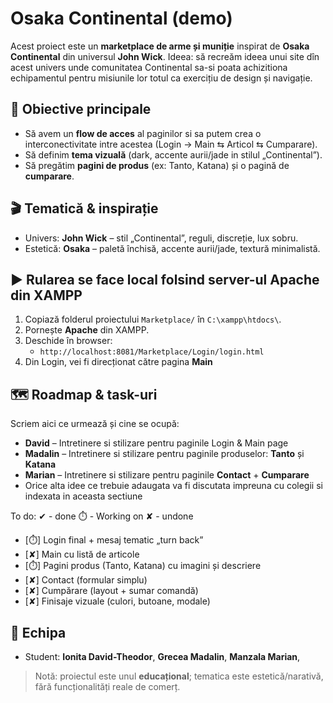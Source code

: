 # Osaka Continental (demo)

Acest proiect este un **marketplace de arme și muniție** inspirat de **Osaka Continental** din universul **John Wick**. 
Ideea: să recreăm ideea unui site dîn acest univers unde comunitatea Continental sa-si poata achizitiona echipamentul pentru misiunile lor totul ca exercițiu de design și navigație.

## 🎯 Obiective principale
- Să avem un **flow de acces** al paginilor si sa putem crea o interconectivitate intre acestea (Login → Main ⇆ Articol ⇆ Cumparare).
- Să definim **tema vizuală** (dark, accente aurii/jade in stilul „Continental”).
- Să pregătim **pagini de produs** (ex: Tanto, Katana) și o pagină de **cumparare**.

## 🎬 Tematică & inspirație
- Univers: **John Wick** – stil „Continental”, reguli, discreție, lux sobru.
- Estetică: **Osaka** – paletă închisă, accente aurii/jade, textură minimalistă.

## ▶️ Rularea se face local folsind server-ul Apache din XAMPP
1. Copiază folderul proiectului `Marketplace/` în `C:\xampp\htdocs\`.
2. Pornește **Apache** din XAMPP.
3. Deschide în browser:
   - `http://localhost:8081/Marketplace/Login/login.html`  
4. Din Login, vei fi direcționat către pagina **Main**

## 🗺️ Roadmap & task-uri
Scriem aici ce urmează și cine se ocupă:

- **David** – Intretinere si stilizare pentru paginile Login & Main page
- **Madalin** – Intretinere si stilizare pentru paginile produselor: **Tanto** și **Katana**
- **Marian** – Intretinere si stilizare pentru paginile **Contact** + **Cumparare**
- Orice alta idee ce trebuie adaugata va fi discutata impreuna cu colegii si indexata in aceasta sectiune

To do:
✔ - done
⏱️ - Working on
✘ - undone
- [⏱️] Login final + mesaj tematic „turn back”
- [✘] Main cu listă de articole
- [⏱️] Pagini produs (Tanto, Katana) cu imagini și descriere
- [✘] Contact (formular simplu)
- [✘] Cumpărare (layout + sumar comandă)
- [✘] Finisaje vizuale (culori, butoane, modale)

## 👥 Echipa
- Student: **Ionita David-Theodor**, **Grecea Madalin**, **Manzala Marian**,

> Notă: proiectul este unul **educațional**; tematica este estetică/narativă, fără funcționalități reale de comerț.
